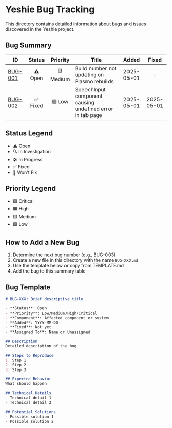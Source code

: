 # Yeshie Bug Tracking

This directory contains detailed information about bugs and issues discovered in the Yeshie project.

## Bug Summary

| ID | Status | Priority | Title | Added | Fixed | 
|---|:---:|:---:|---|:---:|:---:|
| [BUG-001](./BUG-001.md) | ⚠️ Open | 🟨 Medium | Build number not updating on Plasmo rebuilds | 2025-05-01 | - |
| [BUG-002](./BUG-002.md) | ✅ Fixed | 🟩 Low | SpeechInput component causing undefined error in tab page | 2025-05-01 | 2025-05-01 |

## Status Legend
- ⚠️ Open
- 🔍 In Investigation
- 🛠️ In Progress
- ✅ Fixed
- 🚫 Won't Fix

## Priority Legend
- 🟥 Critical
- 🟧 High
- 🟨 Medium
- 🟩 Low

## How to Add a New Bug

1. Determine the next bug number (e.g., BUG-003)
2. Create a new file in this directory with the name `BUG-XXX.md`
3. Use the template below or copy from TEMPLATE.md
4. Add the bug to this summary table

## Bug Template

```markdown
# BUG-XXX: Brief descriptive title

- **Status**: Open
- **Priority**: Low/Medium/High/Critical
- **Component**: Affected component or system
- **Added**: YYYY-MM-DD
- **Fixed**: Not yet
- **Assigned To**: Name or Unassigned

## Description
Detailed description of the bug

## Steps to Reproduce
1. Step 1
2. Step 2
3. Step 3

## Expected Behavior
What should happen

## Technical Details
- Technical detail 1
- Technical detail 2

## Potential Solutions
- Possible solution 1
- Possible solution 2